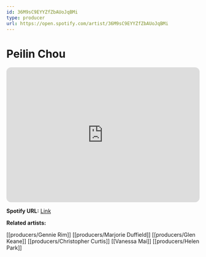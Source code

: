 ```yaml
---
id: 36M9sC9EYYZfZbAUoJqBMi
type: producer
url: https://open.spotify.com/artist/36M9sC9EYYZfZbAUoJqBMi
---
```

# Peilin Chou

<iframe style="border-radius:12px" src="https://open.spotify.com/embed/artist/36M9sC9EYYZfZbAUoJqBMi" width="100%" height="352" frameBorder="0" allowfullscreen="" allow="autoplay; clipboard-write; encrypted-media; fullscreen; picture-in-picture" loading="lazy"></iframe>

**Spotify URL:** [Link](https://open.spotify.com/artist/36M9sC9EYYZfZbAUoJqBMi)

**Related artists:**

[[producers/Gennie Rim]]
[[producers/Marjorie Duffield]]
[[producers/Glen Keane]]
[[producers/Christopher Curtis]]
[[Vanessa Mai]]
[[producers/Helen Park]]
